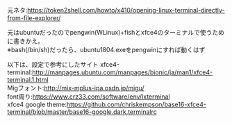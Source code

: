 元ネタ:https://token2shell.com/howto/x410/opening-linux-terminal-directly-from-file-explorer/

元はubuntuだったのでpengwin(WLinux)+fishとxfce4のターミナルで使うために書きかえ。  
※bash(/bin/sh)だったら、ubuntu1804.exeをpengwinにすれば動くはず

以下は、設定で参考にしたサイト
xfce4-terminal:http://manpages.ubuntu.com/manpages/bionic/ja/man1/xfce4-terminal.1.html  
Migフォント:http://mix-mplus-ipa.osdn.jp/migu/  
font周り:https://www.crz33.com/software/env/lxterminal  
xfce4 google theme:https://github.com/chriskempson/base16-xfce4-terminal/blob/master/base16-google.dark.terminalrc

